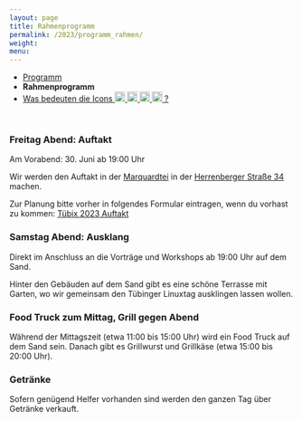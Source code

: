 ```yaml
---
layout: page
title: Rahmenprogramm
permalink: /2023/programm_rahmen/
weight:
menu:
---
```


* <a href="../programm/">Programm</a>
* <span style="font-weight: bold;">Rahmenprogramm</span>
* <a href="../programm_was_bedeuten_die_icons">Was bedeuten die Icons <img height="18" width="18" src="../../images/workshop.svg"> <img height="18" width="18" src="../../images/talk.svg"> <img height="18" width="18" src="../../images/talk2.svg"> <img height="18" width="18" src="../../images/lightning.svg"> ?</a>

<br/>

### Freitag Abend: Auftakt

Am Vorabend: 30. Juni ab 19:00 Uhr

Wir werden den Auftakt in der <a href="https://www.marquardtei.de/" target="_blank">Marquardtei</a>
in der <a href="https://www.openstreetmap.org/node/249607447" target="_blank">Herrenberger Straße 34</a> machen.

Zur Planung bitte vorher in folgendes Formular eintragen, wenn du vorhast zu kommen:
<a href="https://cloud.fsi.uni-tuebingen.de/apps/polls/s/Ve7ygRC6" target="_blank">Tübix 2023 Auftakt</a>

### Samstag Abend: Ausklang

Direkt im Anschluss an die Vorträge und Workshops ab 19:00 Uhr auf dem Sand.

Hinter den Gebäuden auf dem Sand gibt es eine schöne Terrasse mit Garten, wo wir
gemeinsam den Tübinger Linuxtag ausklingen lassen wollen.

### Food Truck zum Mittag, Grill gegen Abend

Während der Mittagszeit (etwa 11:00 bis 15:00 Uhr) wird
ein Food Truck auf dem Sand sein.
Danach gibt es Grillwurst und Grillkäse (etwa 15:00 bis 20:00 Uhr).

### Getränke

Sofern genügend Helfer vorhanden sind werden den ganzen Tag über Getränke
verkauft.
